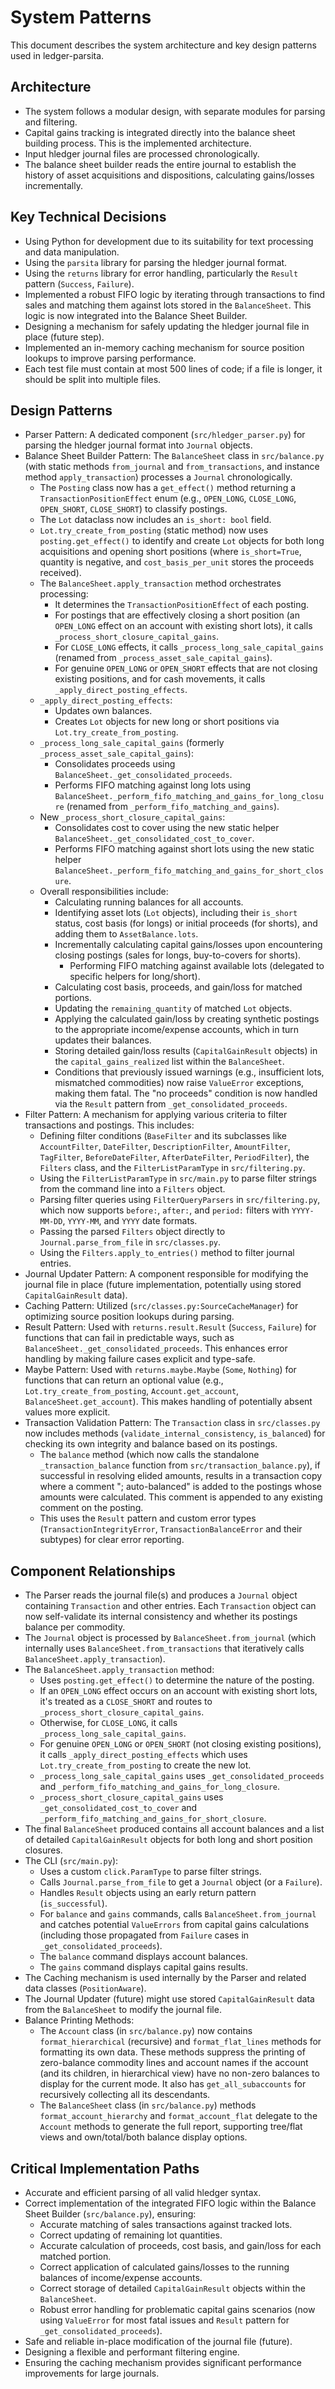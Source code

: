 # System Patterns

This document describes the system architecture and key design patterns used in ledger-parsita.

## Architecture

- The system follows a modular design, with separate modules for parsing and filtering.
- Capital gains tracking is integrated directly into the balance sheet building process. This is the implemented architecture.
- Input hledger journal files are processed chronologically.
- The balance sheet builder reads the entire journal to establish the history of asset acquisitions and dispositions, calculating gains/losses incrementally.

## Key Technical Decisions

- Using Python for development due to its suitability for text processing and data manipulation.
- Using the `parsita` library for parsing the hledger journal format.
- Using the `returns` library for error handling, particularly the `Result` pattern (`Success`, `Failure`).
- Implemented a robust FIFO logic by iterating through transactions to find sales and matching them against lots stored in the `BalanceSheet`. This logic is now integrated into the Balance Sheet Builder.
- Designing a mechanism for safely updating the hledger journal file in place (future step).
- Implemented an in-memory caching mechanism for source position lookups to improve parsing performance.
- Each test file must contain at most 500 lines of code; if a file is longer, it should be split into multiple files.

## Design Patterns

- Parser Pattern: A dedicated component (`src/hledger_parser.py`) for parsing the hledger journal format into `Journal` objects.
- Balance Sheet Builder Pattern: The `BalanceSheet` class in `src/balance.py` (with static methods `from_journal` and `from_transactions`, and instance method `apply_transaction`) processes a `Journal` chronologically.
    - The `Posting` class now has a `get_effect()` method returning a `TransactionPositionEffect` enum (e.g., `OPEN_LONG`, `CLOSE_LONG`, `OPEN_SHORT`, `CLOSE_SHORT`) to classify postings.
    - The `Lot` dataclass now includes an `is_short: bool` field.
    - `Lot.try_create_from_posting` (static method) now uses `posting.get_effect()` to identify and create `Lot` objects for both long acquisitions and opening short positions (where `is_short=True`, quantity is negative, and `cost_basis_per_unit` stores the proceeds received).
    - The `BalanceSheet.apply_transaction` method orchestrates processing:
        - It determines the `TransactionPositionEffect` of each posting.
        - For postings that are effectively closing a short position (an `OPEN_LONG` effect on an account with existing short lots), it calls `_process_short_closure_capital_gains`.
        - For `CLOSE_LONG` effects, it calls `_process_long_sale_capital_gains` (renamed from `_process_asset_sale_capital_gains`).
        - For genuine `OPEN_LONG` or `OPEN_SHORT` effects that are not closing existing positions, and for cash movements, it calls `_apply_direct_posting_effects`.
    - `_apply_direct_posting_effects`:
        - Updates own balances.
        - Creates `Lot` objects for new long or short positions via `Lot.try_create_from_posting`.
    - `_process_long_sale_capital_gains` (formerly `_process_asset_sale_capital_gains`):
        - Consolidates proceeds using `BalanceSheet._get_consolidated_proceeds`.
        - Performs FIFO matching against long lots using `BalanceSheet._perform_fifo_matching_and_gains_for_long_closure` (renamed from `_perform_fifo_matching_and_gains`).
    - New `_process_short_closure_capital_gains`:
        - Consolidates cost to cover using the new static helper `BalanceSheet._get_consolidated_cost_to_cover`.
        - Performs FIFO matching against short lots using the new static helper `BalanceSheet._perform_fifo_matching_and_gains_for_short_closure`.
    - Overall responsibilities include:
        - Calculating running balances for all accounts.
        - Identifying asset lots (`Lot` objects), including their `is_short` status, cost basis (for longs) or initial proceeds (for shorts), and adding them to `AssetBalance.lots`.
        - Incrementally calculating capital gains/losses upon encountering closing postings (sales for longs, buy-to-covers for shorts).
            - Performing FIFO matching against available lots (delegated to specific helpers for long/short).
        - Calculating cost basis, proceeds, and gain/loss for matched portions.
        - Updating the `remaining_quantity` of matched `Lot` objects.
        - Applying the calculated gain/loss by creating synthetic postings to the appropriate income/expense accounts, which in turn updates their balances.
        - Storing detailed gain/loss results (`CapitalGainResult` objects) in the `capital_gains_realized` list within the `BalanceSheet`.
        - Conditions that previously issued warnings (e.g., insufficient lots, mismatched commodities) now raise `ValueError` exceptions, making them fatal. The "no proceeds" condition is now handled via the `Result` pattern from `_get_consolidated_proceeds`.
- Filter Pattern: A mechanism for applying various criteria to filter transactions and postings. This includes:
    - Defining filter conditions (`BaseFilter` and its subclasses like `AccountFilter`, `DateFilter`, `DescriptionFilter`, `AmountFilter`, `TagFilter`, `BeforeDateFilter`, `AfterDateFilter`, `PeriodFilter`), the `Filters` class, and the `FilterListParamType` in `src/filtering.py`.
    - Using the `FilterListParamType` in `src/main.py` to parse filter strings from the command line into a `Filters` object.
    - Parsing filter queries using `FilterQueryParsers` in `src/filtering.py`, which now supports `before:`, `after:`, and `period:` filters with `YYYY-MM-DD`, `YYYY-MM`, and `YYYY` date formats.
    - Passing the parsed `Filters` object directly to `Journal.parse_from_file` in `src/classes.py`.
    - Using the `Filters.apply_to_entries()` method to filter journal entries.
- Journal Updater Pattern: A component responsible for modifying the journal file in place (future implementation, potentially using stored `CapitalGainResult` data).
- Caching Pattern: Utilized (`src/classes.py:SourceCacheManager`) for optimizing source position lookups during parsing.
- Result Pattern: Used with `returns.result.Result` (`Success`, `Failure`) for functions that can fail in predictable ways, such as `BalanceSheet._get_consolidated_proceeds`. This enhances error handling by making failure cases explicit and type-safe.
- Maybe Pattern: Used with `returns.maybe.Maybe` (`Some`, `Nothing`) for functions that can return an optional value (e.g., `Lot.try_create_from_posting`, `Account.get_account`, `BalanceSheet.get_account`). This makes handling of potentially absent values more explicit.
- Transaction Validation Pattern: The `Transaction` class in `src/classes.py` now includes methods (`validate_internal_consistency`, `is_balanced`) for checking its own integrity and balance based on its postings.
    - The `balance` method (which now calls the standalone `_transaction_balance` function from `src/transaction_balance.py`), if successful in resolving elided amounts, results in a transaction copy where a comment "; auto-balanced" is added to the postings whose amounts were calculated. This comment is appended to any existing comment on the posting.
    - This uses the `Result` pattern and custom error types (`TransactionIntegrityError`, `TransactionBalanceError` and their subtypes) for clear error reporting.

## Component Relationships

- The Parser reads the journal file(s) and produces a `Journal` object containing `Transaction` and other entries. Each `Transaction` object can now self-validate its internal consistency and whether its postings balance per commodity.
- The `Journal` object is processed by `BalanceSheet.from_journal` (which internally uses `BalanceSheet.from_transactions` that iteratively calls `BalanceSheet.apply_transaction`).
- The `BalanceSheet.apply_transaction` method:
    - Uses `posting.get_effect()` to determine the nature of the posting.
    - If an `OPEN_LONG` effect occurs on an account with existing short lots, it's treated as a `CLOSE_SHORT` and routes to `_process_short_closure_capital_gains`.
    - Otherwise, for `CLOSE_LONG`, it calls `_process_long_sale_capital_gains`.
    - For genuine `OPEN_LONG` or `OPEN_SHORT` (not closing existing positions), it calls `_apply_direct_posting_effects` which uses `Lot.try_create_from_posting` to create the new lot.
    - `_process_long_sale_capital_gains` uses `_get_consolidated_proceeds` and `_perform_fifo_matching_and_gains_for_long_closure`.
    - `_process_short_closure_capital_gains` uses `_get_consolidated_cost_to_cover` and `_perform_fifo_matching_and_gains_for_short_closure`.
- The final `BalanceSheet` produced contains all account balances and a list of detailed `CapitalGainResult` objects for both long and short position closures.
- The CLI (`src/main.py`):
    - Uses a custom `click.ParamType` to parse filter strings.
    - Calls `Journal.parse_from_file` to get a `Journal` object (or a `Failure`).
    - Handles `Result` objects using an early return pattern (`is_successful`).
    - For `balance` and `gains` commands, calls `BalanceSheet.from_journal` and catches potential `ValueErrors` from capital gains calculations (including those propagated from `Failure` cases in `_get_consolidated_proceeds`).
    - The `balance` command displays account balances.
    - The `gains` command displays capital gains results.
- The Caching mechanism is used internally by the Parser and related data classes (`PositionAware`).
- The Journal Updater (future) might use stored `CapitalGainResult` data from the `BalanceSheet` to modify the journal file.
- Balance Printing Methods:
    - The `Account` class (in `src/balance.py`) now contains `format_hierarchical` (recursive) and `format_flat_lines` methods for formatting its own data. These methods suppress the printing of zero-balance commodity lines and account names if the account (and its children, in hierarchical view) have no non-zero balances to display for the current mode. It also has `get_all_subaccounts` for recursively collecting all its descendants.
    - The `BalanceSheet` class (in `src/balance.py`) methods `format_account_hierarchy` and `format_account_flat` delegate to the `Account` methods to generate the full report, supporting tree/flat views and own/total/both balance display options.

## Critical Implementation Paths

- Accurate and efficient parsing of all valid hledger syntax.
- Correct implementation of the integrated FIFO logic within the Balance Sheet Builder (`src/balance.py`), ensuring:
    - Accurate matching of sales transactions against tracked lots.
    - Correct updating of remaining lot quantities.
    - Accurate calculation of proceeds, cost basis, and gain/loss for each matched portion.
    - Correct application of calculated gains/losses to the running balances of income/expense accounts.
    - Correct storage of detailed `CapitalGainResult` objects within the `BalanceSheet`.
    - Robust error handling for problematic capital gains scenarios (now using `ValueError` for most fatal issues and `Result` pattern for `_get_consolidated_proceeds`).
- Safe and reliable in-place modification of the journal file (future).
- Designing a flexible and performant filtering engine.
- Ensuring the caching mechanism provides significant performance improvements for large journals.
